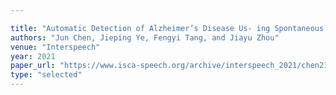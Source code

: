```yaml
---

title: "Automatic Detection of Alzheimer’s Disease Us- ing Spontaneous Speech Only."
authors: "Jun Chen, Jieping Ye, Fengyi Tang, and Jiayu Zhou"
venue: "Interspeech"
year: 2021
paper_url: "https://www.isca-speech.org/archive/interspeech_2021/chen21r_interspeech.html"
type: "selected"
---
```

